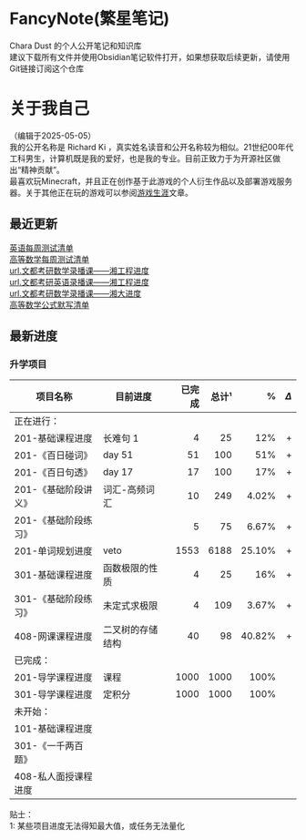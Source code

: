 # FancyNote(繁星笔记)
Chara Dust 的个人公开笔记和知识库  
建议下载所有文件并使用Obsidian笔记软件打开，如果想获取后续更新，请使用Git链接订阅这个仓库

# 关于我自己
（编辑于2025-05-05）  
我的公开名称是 Richard Ki ，真实姓名读音和公开名称较为相似。21世纪00年代工科男生，计算机既是我的爱好，也是我的专业。目前正致力于为开源社区做出“精神贡献”。  
最喜欢玩Minecraft，并且正在创作基于此游戏的个人衍生作品以及部署游戏服务器。关于其他正在玩的游戏可以参阅[游戏生涯](log/lifeStory/game/-list.md)文章。


## 最近更新
[英语每周测试清单](./lib/englishPostgraduate/org/wendu/test/-list.md)  
[高等数学每周测试清单](./lib/mathematicsAdvanced/org/wendu/test/-list.md)  
[url.文都考研数学录播课——湘工程进度](https://pan.baidu.com/s/14VylZHRlohAtcLewGR1jug?pwd=77ji)  
[url.文都考研英语录播课——湘工程进度](https://pan.baidu.com/s/14m9Uny-li9lnu9WmUhPPkw?pwd=i3q7)  
[url.文都考研数学录播课——湘大进度](https://pan.baidu.com/s/1ZnHfaFHVUyNsymuKvKzBNA?pwd=ava3)  
[高等数学公式默写清单](./lib/mathematicsAdvanced/formulaDicNRec/-list.md)  


## 最新进度

### 升学项目

| 项目名称         | 目前进度     |  已完成 |  总计¹ |      % | $\Delta$ |
| ------------ | -------- | ---: | ---: | -----: | -------: |
| 正在进行：        |          |      |      |        |          |
| 201-基础课程进度   | 长难句 1    |    4 |   25 |    12% |        + |
| 201-《百日碰词》   | day 51   |   51 |  100 |    51% |        + |
| 201-《百日句透》   | day 17   |   17 |  100 |    17% |        + |
| 201-《基础阶段讲义》 | 词汇-高频词汇  |   10 |  249 |  4.02% |        + |
| 201-《基础阶段练习》 |          |    5 |   75 |  6.67% |        + |
| 201-单词规划进度   | veto     | 1553 | 6188 | 25.10% |        + |
| 301-基础课程进度   | 函数极限的性质  |    4 |   25 |    16% |        + |
| 301-《基础阶段练习》 | 未定式求极限   |    4 |  109 |  3.67% |        + |
| 408-网课课程进度   | 二叉树的存储结构 |   40 |   98 | 40.82% |        + |
| 已完成：         |          |      |      |        |          |
| 201-导学课程进度   | 课程       | 1000 | 1000 |   100% |          |
| 301-导学课程进度   | 定积分      | 1000 | 1000 |   100% |          |
| 未开始：         |          |      |      |        |          |
| 101-基础课程进度   |          |      |      |        |          |
| 301-《一千两百题》  |          |      |      |        |          |
| 408-私人面授课程进度 |          |      |      |        |          |

贴士：  
1: 某些项目进度无法得知最大值，或任务无法量化

